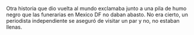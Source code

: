 Otra historia que dio vuelta al mundo exclamaba junto a una pila de humo negro que las funerarias en Mexico DF no daban abasto. No era cierto, un periodista independiente se aseguró de visitar un par y no, no estaban llenas. 